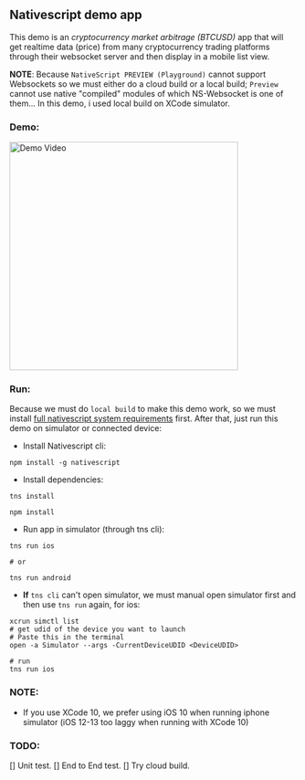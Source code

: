 ## Nativescript demo app
This demo is an *cryptocurrency market arbitrage (BTCUSD)* app that will get realtime data (price) from many cryptocurrency trading platforms through their websocket server and then display in a mobile list view.

**NOTE**: Because `NativeScript PREVIEW (Playground)` cannot support Websockets so we must either do a cloud build or a local build; `Preview` cannot use native "compiled" modules of which NS-Websocket is one of them... In this demo, i used local build on XCode simulator.

### Demo:
<img src="https://github.com/bahung1221/ns-demo/raw/master/src/app/shared/images/demo.gif" width="400" alt="Demo Video">

### Run:
Because we must do `local build` to make this demo work, so we must install [full nativescript system requirements](https://docs.nativescript.org/angular/start/general-requirements#full-setup-requirements) first.
After that, just run this demo on simulator or connected device:

- Install Nativescript cli:
```
npm install -g nativescript
```

- Install dependencies:
```
tns install

npm install
```

- Run app in simulator (through tns cli):
```
tns run ios

# or

tns run android
```

- **If** `tns cli` can't open simulator, we must manual open simulator first and then use `tns run` again, for ios:
```
xcrun simctl list
# get udid of the device you want to launch
# Paste this in the terminal
open -a Simulator --args -CurrentDeviceUDID <DeviceUDID>

# run
tns run ios
```

### NOTE:
- If you use XCode 10, we prefer using iOS 10 when running iphone simulator (iOS 12-13 too laggy when running with XCode 10)

### TODO:
[] Unit test.
[] End to End test.
[] Try cloud build.
